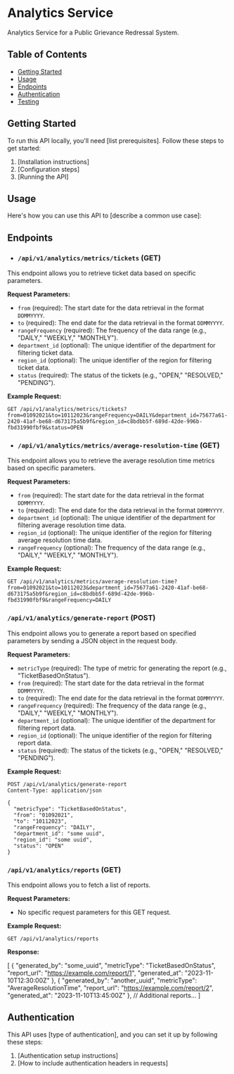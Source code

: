# Analytics Service

Analytics Service for a Public Grievance Redressal System.

## Table of Contents

- [Getting Started](#getting-started)
- [Usage](#usage)
- [Endpoints](#endpoints)
- [Authentication](#authentication)
- [Testing](#testing)

## Getting Started

To run this API locally, you'll need [list prerequisites]. Follow these steps to get started:

1. [Installation instructions]
2. [Configuration steps]
3. [Running the API]

## Usage

Here's how you can use this API to [describe a common use case]:


## Endpoints

- ### `/api/v1/analytics/metrics/tickets` (GET)
This endpoint allows you to retrieve ticket data based on specific parameters.

**Request Parameters:**

- `from` (required): The start date for the data retrieval in the format `DDMMYYYY`.
- `to` (required): The end date for the data retrieval in the format `DDMMYYYY`.
- `rangeFrequency` (required): The frequency of the data range (e.g., "DAILY," "WEEKLY," "MONTHLY").
- `department_id` (optional): The unique identifier of the department for filtering ticket data.
- `region_id` (optional): The unique identifier of the region for filtering ticket data.
- `status` (required): The status of the tickets (e.g., "OPEN," "RESOLVED," "PENDING").

**Example Request:**

```http
GET /api/v1/analytics/metrics/tickets?from=01092021&to=10112023&rangeFrequency=DAILY&department_id=75677a61-2420-41af-be68-d673175a5b9f&region_id=c8bdbb5f-689d-42de-996b-fbd31990fbf9&status=OPEN
```

- ### `/api/v1/analytics/metrics/average-resolution-time` (GET)

This endpoint allows you to retrieve the average resolution time metrics based on specific parameters.

**Request Parameters:**

- `from` (required): The start date for the data retrieval in the format `DDMMYYYY`.
- `to` (required): The end date for the data retrieval in the format `DDMMYYYY`.
- `department_id` (optional): The unique identifier of the department for filtering average resolution time data.
- `region_id` (optional): The unique identifier of the region for filtering average resolution time data.
- `rangeFrequency` (optional): The frequency of the data range (e.g., "DAILY," "WEEKLY," "MONTHLY").

**Example Request:**

```http
GET /api/v1/analytics/metrics/average-resolution-time?from=01092021&to=10112023&department_id=75677a61-2420-41af-be68-d673175a5b9f&region_id=c8bdbb5f-689d-42de-996b-fbd31990fbf9&rangeFrequency=DAILY
```

### `/api/v1/analytics/generate-report` (POST)

This endpoint allows you to generate a report based on specified parameters by sending a JSON object in the request body.

**Request Parameters:**

- `metricType` (required): The type of metric for generating the report (e.g., "TicketBasedOnStatus").
- `from` (required): The start date for the data retrieval in the format `DDMMYYYY`.
- `to` (required): The end date for the data retrieval in the format `DDMMYYYY`.
- `rangeFrequency` (required): The frequency of the data range (e.g., "DAILY," "WEEKLY," "MONTHLY").
- `department_id` (optional): The unique identifier of the department for filtering report data.
- `region_id` (optional): The unique identifier of the region for filtering report data.
- `status` (required): The status of the tickets (e.g., "OPEN," "RESOLVED," "PENDING").

**Example Request:**

```http
POST /api/v1/analytics/generate-report
Content-Type: application/json

{
  "metricType": "TicketBasedOnStatus",
  "from": "01092021",
  "to": "10112023",
  "rangeFrequency": "DAILY",
  "department_id": "some uuid",
  "region_id": "some uuid",
  "status": "OPEN"
}
```
### `/api/v1/analytics/reports` (GET)

This endpoint allows you to fetch a list of reports.

**Request Parameters:**

- No specific request parameters for this GET request.

**Example Request:**

```http
GET /api/v1/analytics/reports
```
**Response:**

[
{
"generated_by": "some_uuid",
"metricType": "TicketBasedOnStatus",
"report_url": "https://example.com/report/1",
"generated_at": "2023-11-10T12:30:00Z"
},
{
"generated_by": "another_uuid",
"metricType": "AverageResolutionTime",
"report_url": "https://example.com/report/2",
"generated_at": "2023-11-10T13:45:00Z"
},
// Additional reports...
]

## Authentication

This API uses [type of authentication], and you can set it up by following these steps:
1. [Authentication setup instructions]
2. [How to include authentication headers in requests]


